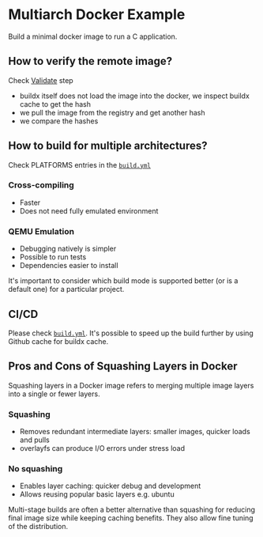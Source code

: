 # Multiarch Docker Example

Build a minimal docker image to run a C application.

## How to verify the remote image?
Check [Validate]() step
* buildx itself does not load the image into the docker, we inspect buildx cache to get the hash
* we pull the image from the registry and get another hash
* we compare the hashes

## How to build for multiple architectures?
Check PLATFORMS entries in the [`build.yml`](.github/workflows/build.yml)
### Cross-compiling
* Faster
* Does not need fully emulated environment
### QEMU Emulation
* Debugging natively is simpler
* Possible to run tests
* Dependencies easier to install

It's important to consider which build mode is supported better (or is a default one) for a particular project.

## CI/CD
Please check [`build.yml`](.github/workflows/build.yml). It's possible to speed up the build further by using Github cache for buildx cache.

## Pros and Cons of Squashing Layers in Docker

Squashing layers in a Docker image refers to merging multiple image layers into a single or fewer layers.

### Squashing
* Removes redundant intermediate layers: smaller images, quicker loads and pulls
* overlayfs can produce I/O errors under stress load

### No squashing
* Enables layer caching: quicker debug and development
* Allows reusing popular basic layers e.g. ubuntu

Multi-stage builds are often a better alternative than squashing for reducing final image size while keeping caching benefits. They also allow fine tuning of the distribution.
